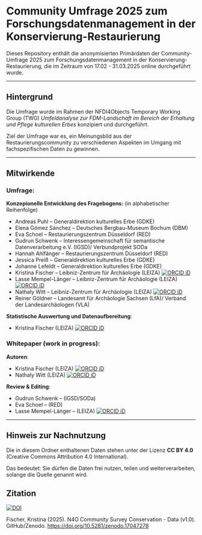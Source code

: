 # Community Umfrage 2025 zum Forschungsdatenmanagement in der Konservierung-Restaurierung

Dieses Repository enthält die anonymisierten Primärdaten der Community-Umfrage 2025 zum Forschungsdatenmanagement in der Konservierung-Restaurierung, die im Zeitraum von 17.02 - 31.03.2025 online durchgeführt wurde. 

---

## Hintergrund
Die Umfrage wurde im Rahmen der NFDI4Objects Temporary Working Group (TWG) *Umfeldanalyse zur FDM-Landschaft im Bereich der Erhaltung und Pflege kulturellen Erbes* konzipiert und durchgeführt.   

Ziel der Umfrage war es, ein Meinungsbild aus der Restaurierungscommunity zu verschiedenen Aspekten im Umgang mit fachspezifischen Daten zu gewinnen.

---

## Mitwirkende
### Umfrage:
**Konzepionelle Entwicklung des Fragebogens:** (in alphabetischer Reihenfolge)
- Andreas Puhl – Generaldirektion kulturelles Erbe (GDKE)
- Elena Gómez Sánchez – Deutsches Bergbau-Museum Bochum (DBM)
- Eva Schoel – Restaurierungszentrum Düsseldorf (RED)
- Gudrun Schwenk – Interessengemeinschaft für semantische Datenverarbeitung e.V. (IGSD)/ Verbundprojekt SODa
- Hannah Ahlfänger – Restaurierungszentrum Düsseldorf (RED)
- Jessica Preiß – Generaldirektion kulturelles Erbe (GDKE) 
- Johanne Lefeldt – Generaldirektion kulturelles Erbe (GDKE) 
- Kristina Fischer – Leibniz-Zentrum für Archäologie (LEIZA) [![ORCID iD](https://orcid.org/sites/default/files/images/orcid_16x16.png)](https://orcid.org/0009-0005-3991-1025) 
- Lasse Mempel-Länger – Leibniz-Zentrum für Archäologie (LEIZA) [![ORCID iD](https://orcid.org/sites/default/files/images/orcid_16x16.png)](https://orcid.org/0009-0001-5183-1635) 
- Nathaly Witt – Leibniz-Zentrum für Archäologie (LEIZA) [![ORCID iD](https://orcid.org/sites/default/files/images/orcid_16x16.png)](https://orcid.org/0009-0003-1063-0727) 
- Reiner Göldner – Landesamt für Archäologie Sachsen (LfA)/ Verband der Landesarchäologen (VLA)

**Statistische Auswertung und Datenaufbereitung**: 
- Kristina Fischer (LEIZA) [![ORCID iD](https://orcid.org/sites/default/files/images/orcid_16x16.png)](https://orcid.org/0009-0005-3991-1025) 
  
### Whitepaper (work in progress):
**Autoren**:
- Kristina Fischer (LEIZA) [![ORCID iD](https://orcid.org/sites/default/files/images/orcid_16x16.png)](https://orcid.org/0009-0005-3991-1025) 
- Nathaly Witt (LEIZA) [![ORCID iD](https://orcid.org/sites/default/files/images/orcid_16x16.png)](https://orcid.org/0009-0003-1063-0727) 

**Review & Editing**:
- Gudrun Schwenk – (IGSD/SODa)
- Eva Schoel – (RED)
- Lasse Mempel-Länger – (LEIZA) [![ORCID iD](https://orcid.org/sites/default/files/images/orcid_16x16.png)](https://orcid.org/0009-0001-5183-1635) 
---

## Hinweis zur Nachnutzung

Die in diesem Ordner enthaltenen Daten stehen unter der Lizenz **CC BY 4.0**  
(Creative Commons Attribution 4.0 International).

Das bedeutet: Sie dürfen die Daten frei nutzen, teilen und weiterverarbeiten,  
solange die Quelle genannt wird.

## Zitation
[![DOI](https://zenodo.org/badge/DOI/10.5281/zenodo.17047278.svg)](https://doi.org/10.5281/zenodo.17047278) 

Fischer, Kristina (2025). N4O Community Survey Conservation - Data (v1.0). GitHub/Zenodo. https://doi.org/10.5281/zenodo.17047278
